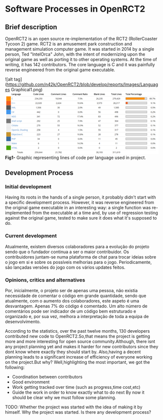 # Software Processes in OpenRCT2

## Brief description
OpenRCT2 is an open source re-implementation of the RCT2 (RollerCoaster Tycoon 2) game. RCT2 is an amusement park construction and management simulation computer game.
It was started in 2014 by a single person, Ted "IntelOrca" John, with the intent of modernizing upon the original game as well as porting it to other operating systems.
At the time of writing, it has 142 contributors.
The core language is C and it was painfully reverse engineered from the original game executable.

![alt tag](https://github.com/n42k/OpenRCT2/blob/develop/reports/Images/Languages Graphical1.png)
![alt tag](https://raw.githubusercontent.com/n42k/OpenRCT2/develop/reports/Images/1.png)
**Fig1-** Graphic representing lines of code per language used in project. 

## Development Process
### Initial development
Having its roots in the hands of a single person, it probably didn't start with a specific development process. However, it was reverse engineered from the original game executable in an interesting way: a single function was re-implemented from the executable at a time and, by use of regression testing against the original game, tested to make sure it does what it's supposed to do.

### Current development
Atualmente, existem diversos colaboradores para a evolução do projeto sendo que o fundador continua a ser o maior contribuidor. Os contribuidores juntam-se numa plataforma de chat para trocar ideias sobre o jogo em si e sobre os possíveis melhorias para o jogo.
Periodicamente, são lançadas versões do jogo com os vários updates feitos.

### Opinions, critics and alternatives
Por, inicialmente, o projeto ser de apenas uma pessoa, não existia necessidade de comentar o código em grande quantidade, sendo que atualmente, com o aumento dos colaboradores, este aspeto é uma desvantagem. Apenas 7% do código é comentado. Um alto número de comentários pode ser indicador de um código bem estruturado e organizado e, por sua vez, melhora a interpretação de toda a equipa de desenvolvimento.

According to the statistics, over the past twelve months, 130 developers contributed new code to OpenRCT2.So,that means the project is getting more and more interesting for open source community.Although, there isnt any project planning yet and makes it harder for new contributors since they dont know where exactly they should start by.
Also,having a decent planning leads to a significant increase of efficiency of everyone working on the project.But why? Well,highlighting the most important, we got the following:
* Coordination between contributors
* Good environment 
* Work getting tracked over time (such as progress,time cost,etc)
* Guide the work in order to know exactly what to do next
By now it should be clear why we must follow some planning.

TODO:
	Whether the project was started with the idea of making it by himself.
	Why the project was started.
	Is there any development process?
